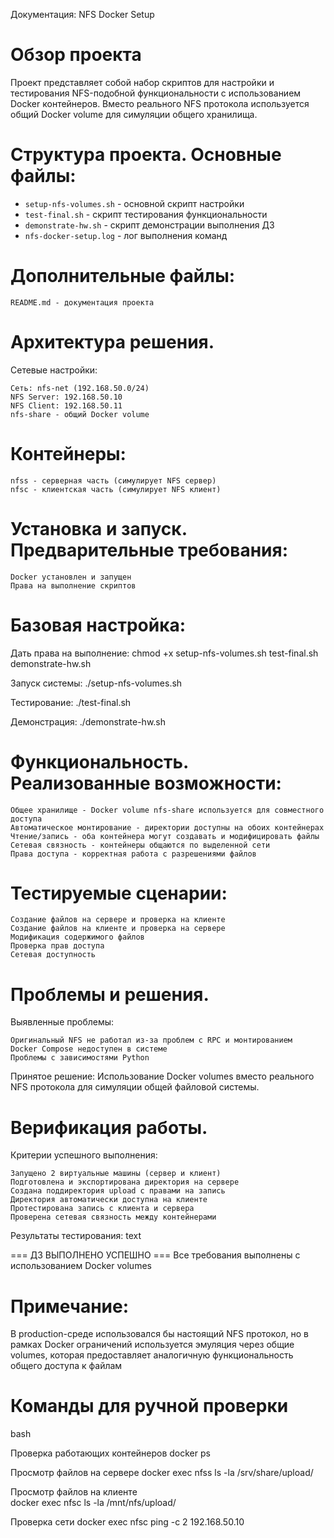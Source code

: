 Документация: NFS Docker Setup

# Обзор проекта

Проект представляет собой набор скриптов для настройки и тестирования NFS-подобной функциональности с использованием Docker контейнеров. Вместо реального NFS протокола используется общий Docker volume для симуляции общего хранилища.

# Структура проекта. Основные файлы:

- `setup-nfs-volumes.sh` - основной скрипт настройки
- `test-final.sh` - скрипт тестирования функциональности
- `demonstrate-hw.sh` - скрипт демонстрации выполнения ДЗ
- `nfs-docker-setup.log` - лог выполнения команд

# Дополнительные файлы:

    README.md - документация проекта

# Архитектура решения. 

Сетевые настройки:

    Сеть: nfs-net (192.168.50.0/24)
    NFS Server: 192.168.50.10
    NFS Client: 192.168.50.11
    nfs-share - общий Docker volume

# Контейнеры:

    nfss - серверная часть (симулирует NFS сервер)
    nfsc - клиентская часть (симулирует NFS клиент)

# Установка и запуск. Предварительные требования:

    Docker установлен и запущен
    Права на выполнение скриптов

# Базовая настройка:

Дать права на выполнение:
chmod +x setup-nfs-volumes.sh test-final.sh demonstrate-hw.sh

Запуск системы:
./setup-nfs-volumes.sh

Тестирование:
./test-final.sh

Демонстрация:
./demonstrate-hw.sh

# Функциональность. Реализованные возможности:

    Общее хранилище - Docker volume nfs-share используется для совместного доступа
    Автоматическое монтирование - директории доступны на обоих контейнерах
    Чтение/запись - оба контейнера могут создавать и модифицировать файлы
    Сетевая связность - контейнеры общаются по выделенной сети
    Права доступа - корректная работа с разрешениями файлов

# Тестируемые сценарии:

    Создание файлов на сервере и проверка на клиенте
    Создание файлов на клиенте и проверка на сервере
    Модификация содержимого файлов
    Проверка прав доступа
    Сетевая доступность

# Проблемы и решения.
 
Выявленные проблемы:

    Оригинальный NFS не работал из-за проблем с RPC и монтированием
    Docker Compose недоступен в системе
    Проблемы с зависимостями Python

Принятое решение:
Использование Docker volumes вместо реального NFS протокола для симуляции общей файловой системы.

# Верификация работы. 

Критерии успешного выполнения:

    Запущено 2 виртуальные машины (сервер и клиент)
    Подготовлена и экспортирована директория на сервере
    Создана поддиректория upload с правами на запись
    Директория автоматически доступна на клиенте
    Протестирована запись с клиента и сервера
    Проверена сетевая связность между контейнерами

Результаты тестирования:
text

=== ДЗ ВЫПОЛНЕНО УСПЕШНО ===
Все требования выполнены с использованием Docker volumes

# Примечание:
В production-среде использовался бы настоящий NFS протокол, но в рамках
Docker ограничений используется эмуляция через общие volumes, которая
предоставляет аналогичную функциональность общего доступа к файлам

# Команды для ручной проверки
bash

Проверка работающих контейнеров
docker ps

Просмотр файлов на сервере
docker exec nfss ls -la /srv/share/upload/

Просмотр файлов на клиенте  
docker exec nfsc ls -la /mnt/nfs/upload/

Проверка сети
docker exec nfsc ping -c 2 192.168.50.10

